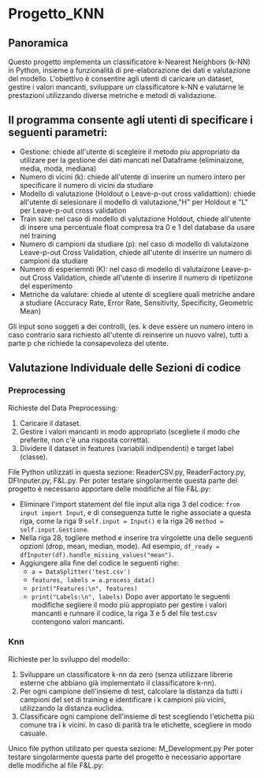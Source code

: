 # Progetto_KNN

## Panoramica
Questo progetto implementa un classificatore k-Nearest Neighbors (k-NN) in Python, insieme a funzionalità di pre-elaborazione dei dati e valutazione del modello.
L'obiettivo è consentire agli utenti di caricare un dataset, gestire i valori mancanti, sviluppare un classificatore k-NN e valutarne le prestazioni utilizzando diverse metriche e metodi di validazione.

## Il programma consente agli utenti di specificare i seguenti parametri:
-   Gestione: chiede all'utente di scegleire il metodo piu appropriato da utilizare per la gestione dei dati mancati nel Dataframe (eliminaizone, media, moda, mediana)
-	Numero di vicini (k): chiede all'utente di inserire un numero intero per specificare il numero di vicini da studiare
-   Modello di valutazione (Holdout o Leave-p-out cross validattion): chiede all'utente di selesionare il modello di valutazione,"H" per Holdout e "L" per Leave-p-out cross validation 
-   Train size: nel caso di modello di valutazione Holdout, chiede all'utente di insere una percentuale float compresa tra 0 e 1 del database da usare nel training
-   Numero di campioni da studiare (p): nel caso di modello di valutaizone Leave-p-out Cross Validation, chiede all'utente di inserire un numero di campioni da studiare 
-   Numero di esperiemnti (K): nel caso di modello di valutaizone Leave-p-out Cross Validation, chiede all'utente di inserire il numero di ripetiizone del esperimento
-   Metriche da valutare: chiede al utente di scegliere quali metriche andare a studiare (Accuracy Rate, Error Rate, Sensitivity, Specificity, Geometric Mean)

Gli input sono soggeti a dei controlli, (es. k deve essere un numero intero in caso contrario sara richiesto all'utente di reinserire un nuovo valre), tutti a parte p che richiede la consapevoleza del utente.

## Valutazione Individuale delle Sezioni di codice 

### Preprocessing 
Richieste del Data Preprocessing:
1. Caricare il dataset.
1. Gestire i valori mancanti in modo appropriato (scegliete il modo che preferite, non c'è una risposta corretta).
1. Dividere il dataset in features (variabili indipendenti) e target label (classe).

File Python utilizzati in questa sezione: ReaderCSV.py, ReaderFactory.py, DFInputer.py, F&L.py.
Per poter testare singolarmente questa parte del progetto è necessario apportare delle modifiche al file F&L.py:
- Eliminare l'import statement del file input alla riga 3 del codice: `from input import Input`, e di conseguenza tutte le righe associate a questa riga, come la riga 9 `self.input = Input()` e la riga 26 `method = self.input.Gestione`.
- Nella riga 28, togliere method e inserire tra virgolette una delle seguenti opzioni (drop, mean, median, mode). Ad esempio, `df_ready = dfInputer(df).handle_missing_values("mean")`.
- Aggiungere alla fine del codice le seguenti righe:
    - `a = DataSplitter('test.csv')`
    - `features, labels = a.process_data()`
    - `print("Features:\n", features)`
    - `print("Labels:\n", labels)`
Dopo aver apportato le seguenti modifiche segliere il modo più appropiato per gestire i valori mancanti e runnare il codice, la riga 3 e 5 del file test.csv contengono valori mancanti.

### Knn 
Richieste per lo sviluppo del modello:
1. Sviluppare un classificatore k-nn da zero (senza utilizzare librerie esterne che abbiano già implementato il classificatore k-nn).
1. Per ogni campione dell'insieme di test, calcolare la distanza da tutti i campioni del set di training e identificare i k campioni più vicini, utilizzando la distanza euclidea.
1. Classificare ogni campione dell'insieme di test scegliendo l'etichetta più comune tra i k vicini. In caso di parità tra le etichette, scegliere in modo casuale.

Unico file python utilizato per questa sezione: M_Development.py
Per poter testare singolarmente questa parte del progetto è necessario apportare delle modifiche al file F&L.py:
